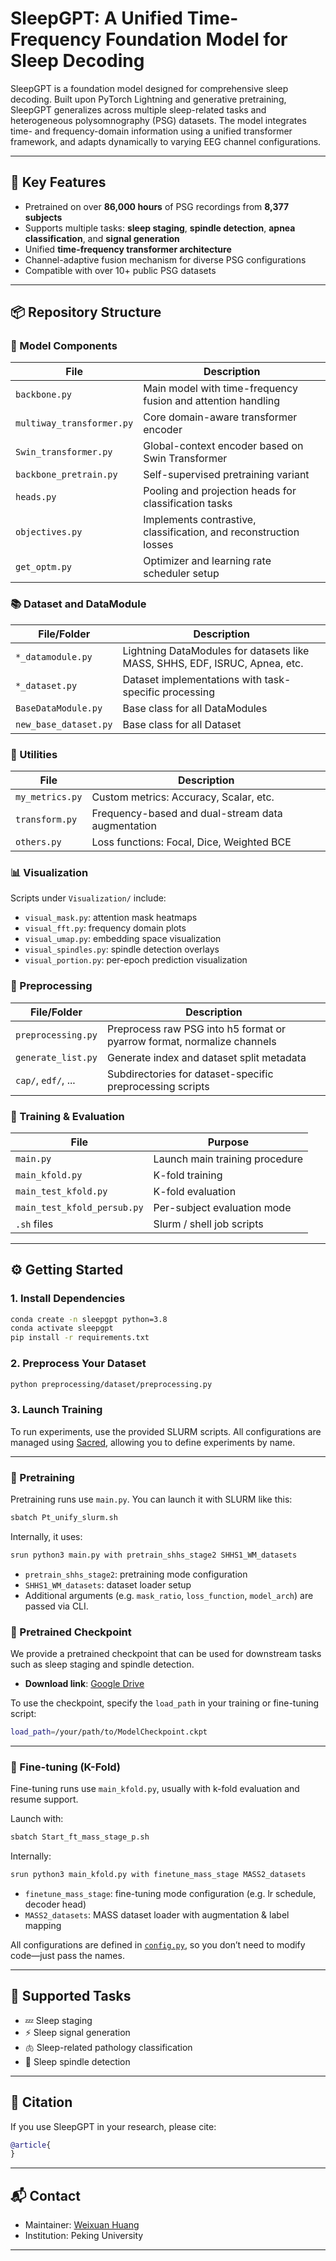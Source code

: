 
# SleepGPT: A Unified Time-Frequency Foundation Model for Sleep Decoding

SleepGPT is a foundation model designed for comprehensive sleep decoding. Built upon PyTorch Lightning and generative pretraining, SleepGPT generalizes across multiple sleep-related tasks and heterogeneous polysomnography (PSG) datasets. The model integrates time- and frequency-domain information using a unified transformer framework, and adapts dynamically to varying EEG channel configurations.

---

## 🚀 Key Features

- Pretrained on over **86,000 hours** of PSG recordings from **8,377 subjects**
- Supports multiple tasks: **sleep staging**, **spindle detection**, **apnea classification**, and **signal generation**
- Unified **time-frequency transformer architecture**
- Channel-adaptive fusion mechanism for diverse PSG configurations
- Compatible with over 10+ public PSG datasets

---

## 📦 Repository Structure

### 🧠 Model Components
| File                        | Description                                                       |
|-----------------------------|-------------------------------------------------------------------|
| `backbone.py`              | Main model with time-frequency fusion and attention handling      |
| `multiway_transformer.py`  | Core domain-aware transformer encoder                             |
| `Swin_transformer.py`      | Global-context encoder based on Swin Transformer                  |
| `backbone_pretrain.py`     | Self-supervised pretraining variant                               |
| `heads.py`                 | Pooling and projection heads for classification tasks             |
| `objectives.py`            | Implements contrastive, classification, and reconstruction losses |
| `get_optm.py`              | Optimizer and learning rate scheduler setup                       |

### 📚 Dataset and DataModule
| File/Folder           | Description                                                                 |
|-----------------------|-----------------------------------------------------------------------------|
| `*_datamodule.py`     | Lightning DataModules for datasets like MASS, SHHS, EDF, ISRUC, Apnea, etc. |
| `*_dataset.py`        | Dataset implementations with task-specific processing                       |
| `BaseDataModule.py`   | Base class for all DataModules                                              |
| `new_base_dataset.py` | Base class for all Dataset                                                  |

### 🧰 Utilities
| File              | Description |
|-------------------|-------------|
| `my_metrics.py`   | Custom metrics: Accuracy, Scalar, etc. |
| `transform.py`    | Frequency-based and dual-stream data augmentation |
| `others.py`       | Loss functions: Focal, Dice, Weighted BCE |

### 📊 Visualization
Scripts under `Visualization/` include:
- `visual_mask.py`: attention mask heatmaps
- `visual_fft.py`: frequency domain plots
- `visual_umap.py`: embedding space visualization
- `visual_spindles.py`: spindle detection overlays
- `visual_portion.py`: per-epoch prediction visualization

### 🧹 Preprocessing
| File/Folder            | Description                                                             |
|------------------------|-------------------------------------------------------------------------|
| `preprocessing.py`     | Preprocess raw PSG into h5 format or pyarrow format, normalize channels |
| `generate_list.py`     | Generate index and dataset split metadata                               |
| `cap/`, `edf/`, ...    | Subdirectories for dataset-specific preprocessing scripts               |

### 🧪 Training & Evaluation
| File                         | Purpose |
|------------------------------|---------|
| `main.py`                    | Launch main training procedure |
| `main_kfold.py`              | K-fold training |
| `main_test_kfold.py`         | K-fold evaluation |
| `main_test_kfold_persub.py` | Per-subject evaluation mode |
| `.sh` files                  | Slurm / shell job scripts |

---

## ⚙️ Getting Started

### 1. Install Dependencies

```bash
conda create -n sleepgpt python=3.8
conda activate sleepgpt
pip install -r requirements.txt
```

### 2. Preprocess Your Dataset

```bash
python preprocessing/dataset/preprocessing.py
```

### 3. Launch Training


To run experiments, use the provided SLURM scripts. All configurations are managed using [Sacred](https://sacred.readthedocs.io/), allowing you to define experiments by name.

---

### 🔧 Pretraining

Pretraining runs use `main.py`. You can launch it with SLURM like this:

```bash
sbatch Pt_unify_slurm.sh
```

Internally, it uses:

```bash
srun python3 main.py with pretrain_shhs_stage2 SHHS1_WM_datasets
```

- `pretrain_shhs_stage2`: pretraining mode configuration
- `SHHS1_WM_datasets`: dataset loader setup
- Additional arguments (e.g. `mask_ratio`, `loss_function`, `model_arch`) are passed via CLI.

### 💾 Pretrained Checkpoint

We provide a pretrained checkpoint that can be used for downstream tasks such as sleep staging and spindle detection.

- **Download link**: [Google Drive](https://drive.google.com/file/d/1aSU60xUDtXhOAaCrkx6lrIxHSO1dVMQc/view?usp=drive_link)

To use the checkpoint, specify the `load_path` in your training or fine-tuning script:

```bash
load_path=/your/path/to/ModelCheckpoint.ckpt
```

---

### 🧪 Fine-tuning (K-Fold)

Fine-tuning runs use `main_kfold.py`, usually with k-fold evaluation and resume support.

Launch with:

```bash
sbatch Start_ft_mass_stage_p.sh
```

Internally:

```bash
srun python3 main_kfold.py with finetune_mass_stage MASS2_datasets
```

- `finetune_mass_stage`: fine-tuning mode configuration (e.g. lr schedule, decoder head)
- `MASS2_datasets`: MASS dataset loader with augmentation & label mapping

All configurations are defined in [`config.py`](./config.py), so you don’t need to modify code—just pass the names.

---
## 📂 Supported Tasks

- 💤 Sleep staging
- ⚡ Sleep signal generation
- 🫁 Sleep-related pathology classification
- 🌙 Sleep spindle detection
---

## 📝 Citation

If you use SleepGPT in your research, please cite:

```bibtex
@article{
}
```

---

## 📬 Contact

- Maintainer: [Weixuan Huang](mailto:weixuan.huang@pku.edu.cn)
- Institution: Peking University

---

